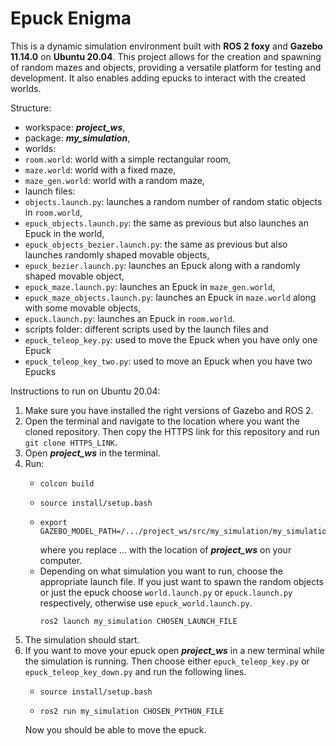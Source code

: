# Epuck Enigma

This is a dynamic simulation environment built with **ROS 2 foxy** and **Gazebo 11.14.0** on **Ubuntu 20.04**. This project allows for the creation and spawning of random mazes and objects, providing a versatile platform for testing and development. It also enables adding epucks to interact with the created worlds.  

Structure:  
 - workspace: ***project_ws***,
 - package: ***my_simulation***,
 - worlds:  
  - ```room.world```: world with a simple rectangular room,
  - ```maze.world```: world with a fixed maze,
  - ```maze_gen.world```: world with a random maze,
 - launch files:  
  - ```objects.launch.py```: launches a random number of random static objects in ```room.world```,
  - ```epuck_objects.launch.py```: the same as previous but also launches an Epuck in the world,
  - ```epuck_objects_bezier.launch.py```: the same as previous but also launches randomly shaped movable objects,
  - ```epuck_bezier.launch.py```: launches an Epuck along with a randomly shaped movable object,
  - ```epuck_maze.launch.py```: launches an Epuck in ```maze_gen.world```,
  - ```epuck_maze_objects.launch.py```: launches an Epuck in ```maze.world``` along with some movable objects,
  - ```epuck.launch.py```: launches an Epuck in ```room.world```.
 - scripts folder: different scripts used by the launch files and
  - ```epuck_teleop_key.py```: used to move the Epuck when you have only one Epuck
  - ```epuck_teleop_key_two.py```: used to move an Epuck when you have two Epucks

Instructions to run on Ubuntu 20.04:
1. Make sure you have installed the right versions of Gazebo and ROS 2.
2. Open the terminal and navigate to the location where you want the cloned repository. Then copy the HTTPS link for this repository and run ```git clone HTTPS_LINK```.
3. Open ***project_ws*** in the terminal.
4. Run:
    - ```
      colcon build
      ```
    - ```
      source install/setup.bash
      ```
    - ```
      export GAZEBO_MODEL_PATH=/.../project_ws/src/my_simulation/my_simulation/models:$GAZEBO_MODEL_PATH
      ```
      where you replace ... with the location of ***project_ws*** on your computer.
    - Depending on what simulation you want to run, choose the appropriate launch file. If you just want to spawn the random objects or just the epuck choose ```world.launch.py``` or ```epuck.launch.py``` respectively, otherwise use ```epuck_world.launch.py```.
      ```
      ros2 launch my_simulation CHOSEN_LAUNCH_FILE
      ```
5. The simulation should start.
6. If you want to move your epuck open ***project_ws*** in a new terminal while the simulation is running. Then choose either ```epuck_teleop_key.py``` or ```epuck_teleop_key_down.py``` and run the following lines.
   - ```
     source install/setup.bash
     ```
   - ```
     ros2 run my_simulation CHOSEN_PYTHON_FILE
     ```
   Now you should be able to move the epuck.

